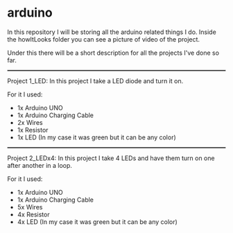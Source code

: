 # arduino

In this repository I will be storing all the
arduino related things I do. Inside the howItLooks
folder you can see a picture of video of the
project.

Under this there will be a short description
for all the projects I've done so far.

<hr style="border:1px solid gray">
Project 1_LED:
In this project I take a LED diode and turn it on.

For it I used:

- 1x Arduino UNO
- 1x Arduino Charging Cable
- 2x Wires
- 1x Resistor
- 1x LED (In my case it was green but it can be any color)
<hr style="border:1px solid gray">
Project 2_LEDx4:
In this project I take 4 LEDs and have them turn on one
after another in a loop.

For it I used:
- 1x Arduino UNO
- 1x Arduino Charging Cable
- 5x Wires
- 4x Resistor
- 4x LED (In my case it was green but it can be any color)